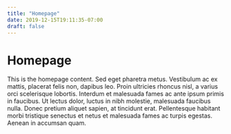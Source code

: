 ```yaml
---
title: "Homepage"
date: 2019-12-15T19:11:35-07:00
draft: false
---
```


# Homepage #

This is the homepage content. Sed eget pharetra metus. Vestibulum ac ex mattis, placerat felis non, dapibus leo. Proin
ultricies rhoncus nisl, a varius orci scelerisque lobortis. Interdum et malesuada fames ac ante ipsum primis in
faucibus. Ut lectus dolor, luctus in nibh molestie, malesuada faucibus nulla. Donec pretium aliquet sapien, at tincidunt
erat. Pellentesque habitant morbi tristique senectus et netus et malesuada fames ac turpis egestas. Aenean in accumsan
quam.

